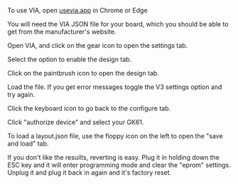 To use VIA, open [usevia.app](https://usevia.app/) in Chrome or Edge

You will need the VIA JSON file for your board, which you should be able to get from the manufacturer's website.

Open VIA, and click on the gear icon to open the settings tab.

Select the option to enable the design tab.

Click on the paintbrush icon to open the design tab.

Load the file. If you get error messages toggle the V3 settings option and try again.

Click the keyboard icon to go back to the configure tab.

Click "authorize device" and select your GK61.

To load a layout.json file, use the floppy icon on the left to open the "save and load" tab.

If you don't like the resuilts, reverting is easy. Plug it in holding down the ESC key and it will enter programming mode and clear the "eprom" settings. Unplug it and plug it back in again and it's factory reset.
